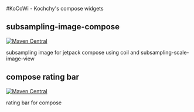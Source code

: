 #KoCoWi - Kochchy's compose widgets

## subsampling-image-compose

[![Maven Central](https://img.shields.io/maven-central/v/io.github.kochchy/subsampling-image-compose)](https://search.maven.org/artifact/io.github.kochchy/kocowi)

subsampling image for jetpack compose using coil and subsampling-scale-image-view 

## compose rating bar

[![Maven Central](https://img.shields.io/maven-central/v/io.github.kochchy/rating-bar-compose)](https://search.maven.org/artifact/io.github.kochchy/kocowi)

rating bar for compose

